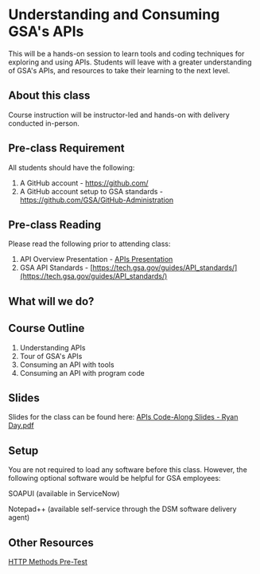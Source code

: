# Understanding and Consuming GSA's APIs

This will be a hands-on session to learn tools and coding techniques for exploring and using APIs. Students will leave with a greater understanding of GSA's APIs, and resources to take their learning to the next level.

## About this class

Course instruction will be instructor-led and hands-on with delivery conducted in-person.

## Pre-class Requirement

All students should have the following:
1. A GitHub account - https://github.com/
2. A GitHub account setup to GSA standards - https://github.com/GSA/GitHub-Administration

## Pre-class Reading

Please read the following prior to attending class:

1. API Overview Presentation - [APIs Presentation](https://github.com/GSA/training-pathway-data-practitioner/blob/master/codealong-apis/APIs%20Presentation-RyanDay.pdf)
2. GSA API Standards - [https://tech.gsa.gov/guides/API_standards/](https://tech.gsa.gov/guides/API_standards/)


## What will we do?

## Course Outline
1. Understanding APIs
2. Tour of GSA's APIs
3. Consuming an API with tools
4. Consuming an API with program code

## Slides
Slides for the class can be found here:
[APIs Code-Along Slides - Ryan Day.pdf](https://github.com/GSA/training-pathway-data-practitioner/blob/master/codealong-apis/APIs%20Code-Along%20Slides%20-%20Ryan%20Day.pdf)




## Setup
You are not required to load any software before this class. However, the following optional software would be helpful for GSA employees:

SOAPUI (available in ServiceNow)

Notepad++ (available self-service through the DSM software delivery agent)

## Other Resources

[HTTP Methods Pre-Test](https://docs.google.com/forms/d/e/1FAIpQLSdQkaY3lBGIjN2oNjjrgxKwur2E7zK2gonp8Uw8p4RoH4fZSQ/viewform?c=0&w=1&usp=mail_form_link)
